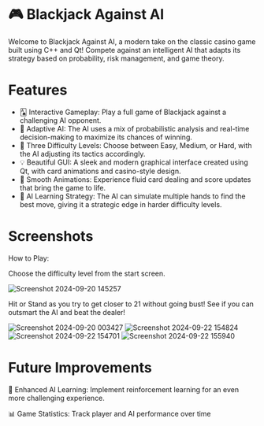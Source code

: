 # 🎮 Blackjack Against AI
Welcome to Blackjack Against AI, a modern take on the classic casino game built using C++ and Qt! Compete against an intelligent AI that adapts its strategy based on probability, risk management, and game theory.

# Features
 -  🂡 Interactive Gameplay: Play a full game of Blackjack against a challenging AI opponent.
 - 🧠 Adaptive AI: The AI uses a mix of probabilistic analysis and real-time decision-making to maximize its chances of winning.
 - 🎲 Three Difficulty Levels: Choose between Easy, Medium, or Hard, with the AI adjusting its tactics accordingly.
 - 💡 Beautiful GUI: A sleek and modern graphical interface created using Qt, with card animations and casino-style design.
 - 🎨 Smooth Animations: Experience fluid card dealing and score updates that bring the game to life. 
 - 🎯 AI Learning Strategy: The AI can simulate multiple hands to find the best move, giving it a strategic edge in harder difficulty levels.
   
# Screenshots

How to Play:

Choose the difficulty level from the start screen.

![Screenshot 2024-09-20 145257](https://github.com/user-attachments/assets/e277745f-0927-4a3b-b12f-c5cfa8012cd7)

Hit or Stand as you try to get closer to 21 without going bust!
See if you can outsmart the AI and beat the dealer!

![Screenshot 2024-09-20 003427](https://github.com/user-attachments/assets/c9db3d21-785f-4c2d-9533-6093eb5b3c8a)
![Screenshot 2024-09-22 154824](https://github.com/user-attachments/assets/ea5d2858-d0c7-4d59-abca-297eeede2909)
![Screenshot 2024-09-22 154701](https://github.com/user-attachments/assets/65721f06-9f91-4e9c-b055-e2996067da3c)
![Screenshot 2024-09-22 155940](https://github.com/user-attachments/assets/ea03a0be-cbe1-466b-809a-abe60b2a20d2)


# Future Improvements

🤖 Enhanced AI Learning: Implement reinforcement learning for an even more challenging experience.

📊 Game Statistics: Track player and AI performance over time


